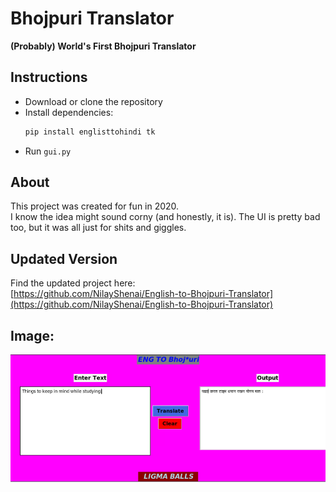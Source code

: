 # Bhojpuri Translator

**(Probably) World's First Bhojpuri Translator**

## Instructions

- Download or clone the repository
- Install dependencies:
  ```bash
  pip install englisttohindi tk
  ```
- Run `gui.py`

## About

This project was created for fun in 2020.\
I know the idea might sound corny (and honestly, it is). The UI is pretty bad too, but it was all just for shits and giggles.

## Updated Version

Find the updated project here:\
[https://github.com/NilayShenai/English-to-Bhojpuri-Translator](https://github.com/NilayShenai/English-to-Bhojpuri-Translator)

## Image:
![xd](/images/1.png)


